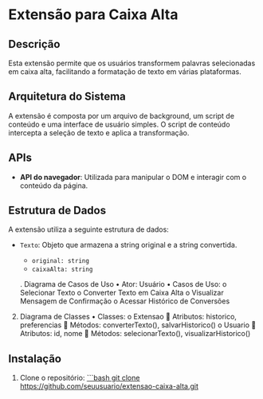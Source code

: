 # Extensão para Caixa Alta

## Descrição
Esta extensão permite que os usuários transformem palavras selecionadas em caixa alta, facilitando a formatação de texto em várias plataformas.

## Arquitetura do Sistema
A extensão é composta por um arquivo de background, um script de conteúdo e uma interface de usuário simples. O script de conteúdo intercepta a seleção de texto e aplica a transformação.

## APIs
- **API do navegador**: Utilizada para manipular o DOM e interagir com o conteúdo da página.


## Estrutura de Dados
A extensão utiliza a seguinte estrutura de dados:
- `Texto`: Objeto que armazena a string original e a string convertida.
  - `original: string`
  - `caixaAlta: string`

  . Diagrama de Casos de Uso
•	Ator: Usuário
•	Casos de Uso:
o	Selecionar Texto
o	Converter Texto em Caixa Alta
o	Visualizar Mensagem de Confirmação
o	Acessar Histórico de Conversões
2. Diagrama de Classes
•	Classes:
o	Extensao
	Atributos: historico, preferencias
	Métodos: converterTexto(), salvarHistorico()
o	Usuario
	Atributos: id, nome
	Métodos: selecionarTexto(), visualizarHistorico()


## Instalação
1. Clone o repositório:
   [```bash
   git clone https://github.com/seuusuario/extensao-caixa-alta.git
](https://github.com/jurochash/sistematiza-o2.git)
